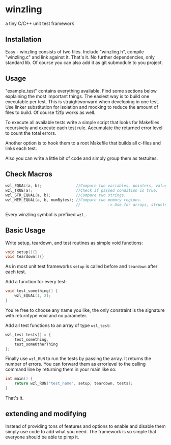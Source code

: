 # winzling
a tiny C/C++ unit test framework

## Installation
Easy - winzling consists of two files. Include "winzling.h",
compile "winzling.c" and link against it. That's it.
No further dependencies, only standard lib.
Of course you can also add it as git submodule to you project.

## Usage
"example_test" contains everything available. Find some sections below
explaining the most important things.
The easiest way is to build one executable per test.
This is straightworward when developing in one test.
Use linker substitution for isolation and mocking to reduce the amount of
files to build. Of course f2fp works as well.

To execute all available tests
write a simple script that looks for Makefiles recursively and execute each test
rule. Accumulate the returned error level to count the total errors.

Another option is to hook them to a root Makefile that builds all c-files and
links each test.

Also you can write a little bit of code and simply group them as testuites.


## Check Macros
```cpp
wzl_EQUAL(a, b);               //Compare two variables, pointers, values, etc.
wzl_TRUE(a);                   //Check if passed condition is true.
wzl_STR_EQUAL(a, b);           //Compare two strings.
wzl_MEM_EQUAL(a, b, numBytes); //Compare two memory regions.
                               //            -> Use for arrays, structs, etc.
```
Every winzling symbol is prefixed `wzl_`.

## Basic Usage
Write setup, teardown, and test routines as simple void functions:
```cpp
void setup(){}
void teardown(){}
```
As in most unit test frameworks `setup` is called before and `teardown` after
each test.

Add a function for every test:
```cpp
void test_something() {
    wzl_EQUAL(1, 2);
}
```
You're free to choose any name you like, the only constraint is the signature
with returntype void and no parameter.

Add all test functions to an array of type `wzl_test`:
```cpp
wzl_test tests[] = {
    test_something,
    test_someOtherThing
};
```

Finally use `wzl_RUN` to run the tests by passing the array.
It returns the number of errors. You can forward them as errorlevel to the
calling command line by returning them in your main like so:
```cpp
int main() {
    return wzl_RUN("test_name", setup, teardown, tests);
}
```
That's it.


## extending and modifying
Instead of providing tons of features and options to enable and disable them
simply use code to add what you need. The framework is so simple that everyone
should be able to pimp it.
